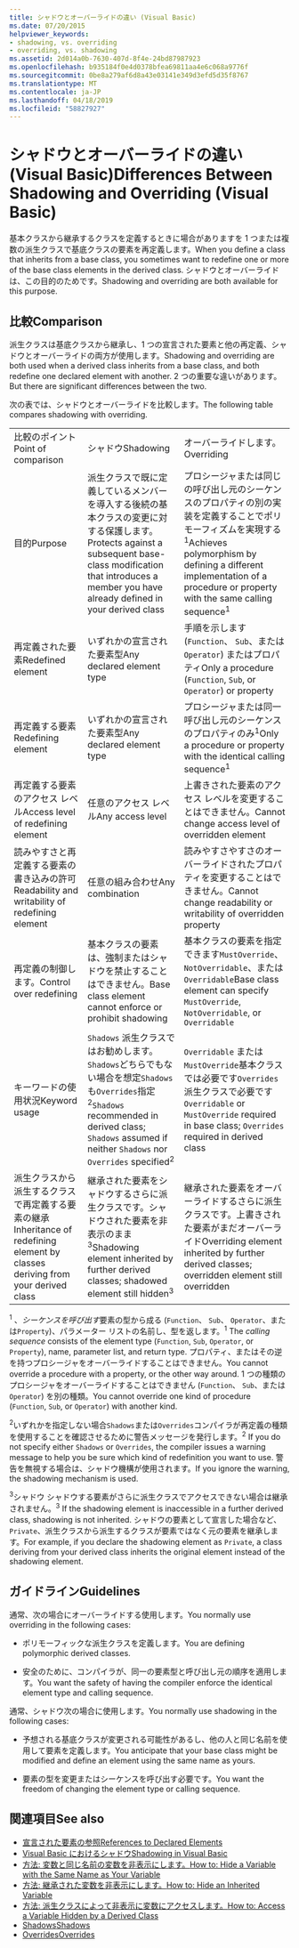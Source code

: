 ```yaml
---
title: シャドウとオーバーライドの違い (Visual Basic)
ms.date: 07/20/2015
helpviewer_keywords:
- shadowing, vs. overriding
- overriding, vs. shadowing
ms.assetid: 2d014a0b-7630-407d-8f4e-24bd87987923
ms.openlocfilehash: b935184f0e4d0378bfea69811aa4e6c068a9776f
ms.sourcegitcommit: 0be8a279af6d8a43e03141e349d3efd5d35f8767
ms.translationtype: MT
ms.contentlocale: ja-JP
ms.lasthandoff: 04/18/2019
ms.locfileid: "58827927"
---
```

# <a name="differences-between-shadowing-and-overriding-visual-basic"></a><span data-ttu-id="4cca0-102">シャドウとオーバーライドの違い (Visual Basic)</span><span class="sxs-lookup"><span data-stu-id="4cca0-102">Differences Between Shadowing and Overriding (Visual Basic)</span></span>
<span data-ttu-id="4cca0-103">基本クラスから継承するクラスを定義するときに場合がありますを 1 つまたは複数の派生クラスで基底クラスの要素を再定義します。</span><span class="sxs-lookup"><span data-stu-id="4cca0-103">When you define a class that inherits from a base class, you sometimes want to redefine one or more of the base class elements in the derived class.</span></span> <span data-ttu-id="4cca0-104">シャドウとオーバーライドは、この目的のためです。</span><span class="sxs-lookup"><span data-stu-id="4cca0-104">Shadowing and overriding are both available for this purpose.</span></span>  
  
## <a name="comparison"></a><span data-ttu-id="4cca0-105">比較</span><span class="sxs-lookup"><span data-stu-id="4cca0-105">Comparison</span></span>  
 <span data-ttu-id="4cca0-106">派生クラスは基底クラスから継承し、1 つの宣言された要素と他の再定義、シャドウとオーバーライドの両方が使用します。</span><span class="sxs-lookup"><span data-stu-id="4cca0-106">Shadowing and overriding are both used when a derived class inherits from a base class, and both redefine one declared element with another.</span></span> <span data-ttu-id="4cca0-107">2 つの重要な違いがあります。</span><span class="sxs-lookup"><span data-stu-id="4cca0-107">But there are significant differences between the two.</span></span>  
  
 <span data-ttu-id="4cca0-108">次の表では、シャドウとオーバーライドを比較します。</span><span class="sxs-lookup"><span data-stu-id="4cca0-108">The following table compares shadowing with overriding.</span></span>  
  
||||  
|---|---|---|  
|<span data-ttu-id="4cca0-109">比較のポイント</span><span class="sxs-lookup"><span data-stu-id="4cca0-109">Point of comparison</span></span>|<span data-ttu-id="4cca0-110">シャドウ</span><span class="sxs-lookup"><span data-stu-id="4cca0-110">Shadowing</span></span>|<span data-ttu-id="4cca0-111">オーバーライドします。</span><span class="sxs-lookup"><span data-stu-id="4cca0-111">Overriding</span></span>|  
|<span data-ttu-id="4cca0-112">目的</span><span class="sxs-lookup"><span data-stu-id="4cca0-112">Purpose</span></span>|<span data-ttu-id="4cca0-113">派生クラスで既に定義しているメンバーを導入する後続の基本クラスの変更に対する保護します。</span><span class="sxs-lookup"><span data-stu-id="4cca0-113">Protects against a subsequent base-class modification that introduces a member you have already defined in your derived class</span></span>|<span data-ttu-id="4cca0-114">プロシージャまたは同じの呼び出し元のシーケンスのプロパティの別の実装を定義することでポリモーフィズムを実現する<sup>1</sup></span><span class="sxs-lookup"><span data-stu-id="4cca0-114">Achieves polymorphism by defining a different implementation of a procedure or property with the same calling sequence<sup>1</sup></span></span>|  
|<span data-ttu-id="4cca0-115">再定義された要素</span><span class="sxs-lookup"><span data-stu-id="4cca0-115">Redefined element</span></span>|<span data-ttu-id="4cca0-116">いずれかの宣言された要素型</span><span class="sxs-lookup"><span data-stu-id="4cca0-116">Any declared element type</span></span>|<span data-ttu-id="4cca0-117">手順を示します (`Function`、 `Sub`、または`Operator`) またはプロパティ</span><span class="sxs-lookup"><span data-stu-id="4cca0-117">Only a procedure (`Function`, `Sub`, or `Operator`) or property</span></span>|  
|<span data-ttu-id="4cca0-118">再定義する要素</span><span class="sxs-lookup"><span data-stu-id="4cca0-118">Redefining element</span></span>|<span data-ttu-id="4cca0-119">いずれかの宣言された要素型</span><span class="sxs-lookup"><span data-stu-id="4cca0-119">Any declared element type</span></span>|<span data-ttu-id="4cca0-120">プロシージャまたは同一呼び出し元のシーケンスのプロパティのみ<sup>1</sup></span><span class="sxs-lookup"><span data-stu-id="4cca0-120">Only a procedure or property with the identical calling sequence<sup>1</sup></span></span>|  
|<span data-ttu-id="4cca0-121">再定義する要素のアクセス レベル</span><span class="sxs-lookup"><span data-stu-id="4cca0-121">Access level of redefining element</span></span>|<span data-ttu-id="4cca0-122">任意のアクセス レベル</span><span class="sxs-lookup"><span data-stu-id="4cca0-122">Any access level</span></span>|<span data-ttu-id="4cca0-123">上書きされた要素のアクセス レベルを変更することはできません。</span><span class="sxs-lookup"><span data-stu-id="4cca0-123">Cannot change access level of overridden element</span></span>|  
|<span data-ttu-id="4cca0-124">読みやすさと再定義する要素の書き込みの許可</span><span class="sxs-lookup"><span data-stu-id="4cca0-124">Readability and writability of redefining element</span></span>|<span data-ttu-id="4cca0-125">任意の組み合わせ</span><span class="sxs-lookup"><span data-stu-id="4cca0-125">Any combination</span></span>|<span data-ttu-id="4cca0-126">読みやすさやすさのオーバーライドされたプロパティを変更することはできません。</span><span class="sxs-lookup"><span data-stu-id="4cca0-126">Cannot change readability or writability of overridden property</span></span>|  
|<span data-ttu-id="4cca0-127">再定義の制御します。</span><span class="sxs-lookup"><span data-stu-id="4cca0-127">Control over redefining</span></span>|<span data-ttu-id="4cca0-128">基本クラスの要素は、強制またはシャドウを禁止することはできません。</span><span class="sxs-lookup"><span data-stu-id="4cca0-128">Base class element cannot enforce or prohibit shadowing</span></span>|<span data-ttu-id="4cca0-129">基本クラスの要素を指定できます`MustOverride`、 `NotOverridable`、または `Overridable`</span><span class="sxs-lookup"><span data-stu-id="4cca0-129">Base class element can specify `MustOverride`, `NotOverridable`, or `Overridable`</span></span>|  
|<span data-ttu-id="4cca0-130">キーワードの使用状況</span><span class="sxs-lookup"><span data-stu-id="4cca0-130">Keyword usage</span></span>|<span data-ttu-id="4cca0-131">`Shadows` 派生クラスではお勧めします。`Shadows`どちらでもない場合を想定`Shadows`も`Overrides`指定<sup>2</sup></span><span class="sxs-lookup"><span data-stu-id="4cca0-131">`Shadows` recommended in derived class; `Shadows` assumed if neither `Shadows` nor `Overrides` specified<sup>2</sup></span></span>|<span data-ttu-id="4cca0-132">`Overridable` または`MustOverride`基本クラスでは必要です`Overrides`派生クラスで必要です</span><span class="sxs-lookup"><span data-stu-id="4cca0-132">`Overridable` or `MustOverride` required in base class; `Overrides` required in derived class</span></span>|  
|<span data-ttu-id="4cca0-133">派生クラスから派生するクラスで再定義する要素の継承</span><span class="sxs-lookup"><span data-stu-id="4cca0-133">Inheritance of redefining element by classes deriving from your derived class</span></span>|<span data-ttu-id="4cca0-134">継承された要素をシャドウするさらに派生クラスです。シャドウされた要素を非表示のまま<sup>3</sup></span><span class="sxs-lookup"><span data-stu-id="4cca0-134">Shadowing element inherited by further derived classes; shadowed element still hidden<sup>3</sup></span></span>|<span data-ttu-id="4cca0-135">継承された要素をオーバーライドするさらに派生クラスです。上書きされた要素がまだオーバーライド</span><span class="sxs-lookup"><span data-stu-id="4cca0-135">Overriding element inherited by further derived classes; overridden element still overridden</span></span>|  
  
 <span data-ttu-id="4cca0-136"><sup>1</sup> 、*シーケンスを呼び出す*要素の型から成る (`Function`、 `Sub`、 `Operator`、または`Property`)、パラメーター リストの名前し、型を返します。</span><span class="sxs-lookup"><span data-stu-id="4cca0-136"><sup>1</sup> The *calling sequence* consists of the element type (`Function`, `Sub`, `Operator`, or `Property`), name, parameter list, and return type.</span></span> <span data-ttu-id="4cca0-137">プロパティ、またはその逆を持つプロシージャをオーバーライドすることはできません。</span><span class="sxs-lookup"><span data-stu-id="4cca0-137">You cannot override a procedure with a property, or the other way around.</span></span> <span data-ttu-id="4cca0-138">1 つの種類のプロシージャをオーバーライドすることはできません (`Function`、 `Sub`、または`Operator`) を別の種類。</span><span class="sxs-lookup"><span data-stu-id="4cca0-138">You cannot override one kind of procedure (`Function`, `Sub`, or `Operator`) with another kind.</span></span>  
  
 <span data-ttu-id="4cca0-139"><sup>2</sup>いずれかを指定しない場合`Shadows`または`Overrides`コンパイラが再定義の種類を使用することを確認させるために警告メッセージを発行します。</span><span class="sxs-lookup"><span data-stu-id="4cca0-139"><sup>2</sup> If you do not specify either `Shadows` or `Overrides`, the compiler issues a warning message to help you be sure which kind of redefinition you want to use.</span></span> <span data-ttu-id="4cca0-140">警告を無視する場合は、シャドウ機構が使用されます。</span><span class="sxs-lookup"><span data-stu-id="4cca0-140">If you ignore the warning, the shadowing mechanism is used.</span></span>  
  
 <span data-ttu-id="4cca0-141"><sup>3</sup>シャドウ シャドウする要素がさらに派生クラスでアクセスできない場合は継承されません。</span><span class="sxs-lookup"><span data-stu-id="4cca0-141"><sup>3</sup> If the shadowing element is inaccessible in a further derived class, shadowing is not inherited.</span></span> <span data-ttu-id="4cca0-142">シャドウの要素として宣言した場合など、 `Private`、派生クラスから派生するクラスが要素ではなく元の要素を継承します。</span><span class="sxs-lookup"><span data-stu-id="4cca0-142">For example, if you declare the shadowing element as `Private`, a class deriving from your derived class inherits the original element instead of the shadowing element.</span></span>  
  
## <a name="guidelines"></a><span data-ttu-id="4cca0-143">ガイドライン</span><span class="sxs-lookup"><span data-stu-id="4cca0-143">Guidelines</span></span>  
 <span data-ttu-id="4cca0-144">通常、次の場合にオーバーライドする使用します。</span><span class="sxs-lookup"><span data-stu-id="4cca0-144">You normally use overriding in the following cases:</span></span>  
  
-   <span data-ttu-id="4cca0-145">ポリモーフィックな派生クラスを定義します。</span><span class="sxs-lookup"><span data-stu-id="4cca0-145">You are defining polymorphic derived classes.</span></span>  
  
-   <span data-ttu-id="4cca0-146">安全のために、コンパイラが、同一の要素型と呼び出し元の順序を適用します。</span><span class="sxs-lookup"><span data-stu-id="4cca0-146">You want the safety of having the compiler enforce the identical element type and calling sequence.</span></span>  
  
 <span data-ttu-id="4cca0-147">通常、シャドウ次の場合に使用します。</span><span class="sxs-lookup"><span data-stu-id="4cca0-147">You normally use shadowing in the following cases:</span></span>  
  
-   <span data-ttu-id="4cca0-148">予想される基底クラスが変更される可能性があるし、他の人と同じ名前を使用して要素を定義します。</span><span class="sxs-lookup"><span data-stu-id="4cca0-148">You anticipate that your base class might be modified and define an element using the same name as yours.</span></span>  
  
-   <span data-ttu-id="4cca0-149">要素の型を変更またはシーケンスを呼び出す必要です。</span><span class="sxs-lookup"><span data-stu-id="4cca0-149">You want the freedom of changing the element type or calling sequence.</span></span>  
  
## <a name="see-also"></a><span data-ttu-id="4cca0-150">関連項目</span><span class="sxs-lookup"><span data-stu-id="4cca0-150">See also</span></span>

- [<span data-ttu-id="4cca0-151">宣言された要素の参照</span><span class="sxs-lookup"><span data-stu-id="4cca0-151">References to Declared Elements</span></span>](../../../../visual-basic/programming-guide/language-features/declared-elements/references-to-declared-elements.md)
- [<span data-ttu-id="4cca0-152">Visual Basic におけるシャドウ</span><span class="sxs-lookup"><span data-stu-id="4cca0-152">Shadowing in Visual Basic</span></span>](../../../../visual-basic/programming-guide/language-features/declared-elements/shadowing.md)
- [<span data-ttu-id="4cca0-153">方法: 変数と同じ名前の変数を非表示にします。</span><span class="sxs-lookup"><span data-stu-id="4cca0-153">How to: Hide a Variable with the Same Name as Your Variable</span></span>](../../../../visual-basic/programming-guide/language-features/declared-elements/how-to-hide-a-variable-with-the-same-name-as-your-variable.md)
- [<span data-ttu-id="4cca0-154">方法: 継承された変数を非表示にします。</span><span class="sxs-lookup"><span data-stu-id="4cca0-154">How to: Hide an Inherited Variable</span></span>](../../../../visual-basic/programming-guide/language-features/declared-elements/how-to-hide-an-inherited-variable.md)
- [<span data-ttu-id="4cca0-155">方法: 派生クラスによって非表示に変数にアクセスします。</span><span class="sxs-lookup"><span data-stu-id="4cca0-155">How to: Access a Variable Hidden by a Derived Class</span></span>](../../../../visual-basic/programming-guide/language-features/declared-elements/how-to-access-a-variable-hidden-by-a-derived-class.md)
- [<span data-ttu-id="4cca0-156">Shadows</span><span class="sxs-lookup"><span data-stu-id="4cca0-156">Shadows</span></span>](../../../../visual-basic/language-reference/modifiers/shadows.md)
- [<span data-ttu-id="4cca0-157">Overrides</span><span class="sxs-lookup"><span data-stu-id="4cca0-157">Overrides</span></span>](../../../../visual-basic/language-reference/modifiers/overrides.md)
